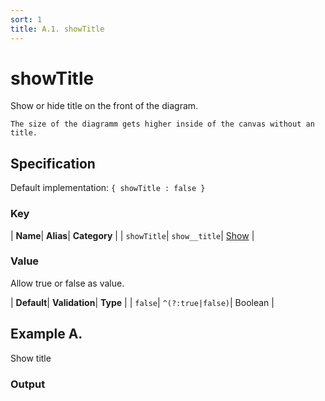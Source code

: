 ```yaml
---
sort: 1
title: A.1. showTitle
---
```

# showTitle

Show or hide title on the front of the diagram.

```note
The size of the diagramm gets higher inside of the canvas without an title.
```


## Specification

Default implementation: ```{ showTitle : false }```

### Key

| **Name**| **Alias**| **Category** |
| ```showTitle```| ```show__title```| [Show](../options/#show) |

### Value

Allow true or false as value.

| **Default**| **Validation**| **Type** |
| ```false```| ```^(?:true|false)```| Boolean |



## Example A.

Show title

### Output

  <div id="a">
      <script> 
          d3.statosio( 
    file, 
    "domain", 
    [ "mobile" ], 
    { "self" : true, "view__dom_id" : "a" }
)

      </script>
  </div>

Open output in a [blank window](../sources/showTitle--example-a.html){:target="_self"}. 
Download examples [as zip](../sources/showTitle.zip){:target="_blank"}. 

### Parameters

This dataset shows the mobile google pagerank performance score for a certain website.

| | **Value** | **Type** |
|------:|:------|:------|
| **Source** | ["../data/1-json-durstexpress.json"](../data/1-json-durstexpress.json) | String |
| **X** | ```"domain"``` | String |
| **Y** | ```[ "mobile" ]``` | Array |
| **Options** | ```{ "self" : true }``` | Object |


### Source Code

* Invoke Function

```javascript
d3.statosio( 
    file, 
    "domain", 
    [ "mobile" ], 
    { "self" : true }
)
```

* HTML Implementation

```html
<!DOCTYPE html>
<head>
    <title>d3.statosio - showTitle</title>
    <meta content="text/html;charset=utf-8" http-equiv="Content-Type">
    <meta content="utf-8" http-equiv="encoding">
    <script src="https://cdnjs.cloudflare.com/ajax/libs/d3/6.2.0/d3.js"></script>
    <script src="../libs/statosio.js"></script>
</head>
<body>
    <script>
        d3.json( "../data/1-json-durstexpress.json" )
            .then( ( file ) => {
                d3.statosio( 
                    file, 
                    "domain", 
                    [ "mobile" ], 
                    { "self" : true }
                )
                h = document.createElement("a")
                h.setAttribute("href", "../options/show__title.html#example-a")
                h.innerText = "BACK"
                document.body.append(h)
            } )
    </script>
    <div style="display:none;">Show title</div>
</body>
```
## Example B.

Hide title

### Output

  <div id="b">
      <script> 
          d3.statosio( 
    file, 
    "domain", 
    [ "mobile" ], 
    { "self" : false, "view__dom_id" : "b" }
)

      </script>
  </div>

Open output in a [blank window](../sources/showTitle--example-b.html){:target="_self"}. 
Download examples [as zip](../sources/showTitle.zip){:target="_blank"}. 

### Parameters

This dataset shows the mobile google pagerank performance score for a certain website.

| | **Value** | **Type** |
|------:|:------|:------|
| **Source** | ["../data/1-json-durstexpress.json"](../data/1-json-durstexpress.json) | String |
| **X** | ```"domain"``` | String |
| **Y** | ```[ "mobile" ]``` | Array |
| **Options** | ```{ "self" : false }``` | Object |


### Source Code

* Invoke Function

```javascript
d3.statosio( 
    file, 
    "domain", 
    [ "mobile" ], 
    { "self" : false }
)
```

* HTML Implementation

```html
<!DOCTYPE html>
<head>
    <title>d3.statosio - showTitle</title>
    <meta content="text/html;charset=utf-8" http-equiv="Content-Type">
    <meta content="utf-8" http-equiv="encoding">
    <script src="https://cdnjs.cloudflare.com/ajax/libs/d3/6.2.0/d3.js"></script>
    <script src="../libs/statosio.js"></script>
</head>
<body>
    <script>
        d3.json( "../data/1-json-durstexpress.json" )
            .then( ( file ) => {
                d3.statosio( 
                    file, 
                    "domain", 
                    [ "mobile" ], 
                    { "self" : false }
                )
                h = document.createElement("a")
                h.setAttribute("href", "../options/show__title.html#example-b")
                h.innerText = "BACK"
                document.body.append(h)
            } )
    </script>
    <div style="display:none;">Hide title</div>
</body>
```
